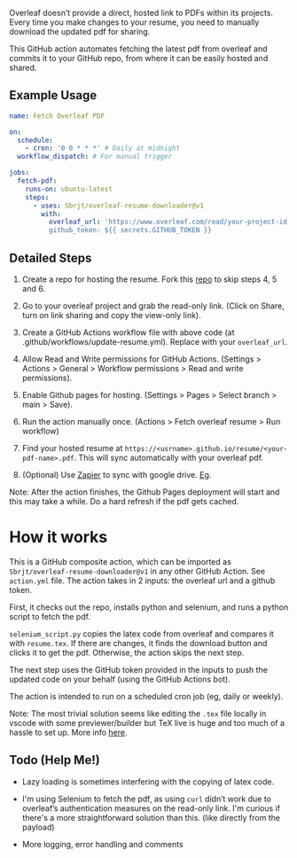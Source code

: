Overleaf doesn’t provide a direct, hosted link to PDFs within its projects. Every time you make changes to your resume, you need to manually download the updated pdf for sharing.

This GitHub action automates fetching the latest pdf from overleaf and commits it to your GitHub repo, from where it can be easily hosted and shared.

## Example Usage

```yaml
name: Fetch Overleaf PDF

on:
  schedule:
    - cron: '0 0 * * *' # Daily at midnight
  workflow_dispatch: # For manual trigger

jobs:
  fetch-pdf:
    runs-on: ubuntu-latest
    steps:
      - uses: Sbrjt/overleaf-resume-downloader@v1
        with:
          overleaf_url: 'https://www.overleaf.com/read/your-project-id # Replace with your overleaf-url
          github_token: ${{ secrets.GITHUB_TOKEN }}
```

## Detailed Steps

1. Create a repo for hosting the resume. Fork this [repo](https://github.com/Sbrjt/resume) to skip steps 4, 5 and 6.

1. Go to your overleaf project and grab the read-only link. (Click on Share, turn on link sharing and copy the view-only link).

1. Create a GitHub Actions workflow file with above code (at .github/workflows/update-resume.yml). Replace with your `overleaf_url`.

1. Allow Read and Write permissions for GitHub Actions. (Settings > Actions > General > Workflow permissions > Read and write permissions).

1. Enable Github pages for hosting. (Settings > Pages > Select branch > main > Save).

1. Run the action manually once. (Actions > Fetch overleaf resume > Run workflow)

1. Find your hosted resume at `https://<usrname>.github.io/resume/<your-pdf-name>.pdf`. This will sync automatically with your overleaf pdf.

1. (Optional) Use [Zapier](https://youtu.be/d5g-pIeoUL4) to sync with google drive. [Eg](https://zapier.com/shared/97c52bfb5e6295840a45c82f90d4e6e7bcd23037).

Note: After the action finishes, the Github Pages deployment will start and this may take a while. Do a hard refresh if the pdf gets cached.

# How it works

This is a GitHub composite action, which can be imported as `Sbrjt/overleaf-resume-downloader@v1` in any other GitHub Action. See `action.yml` file. The action takes in 2 inputs: the overleaf url and a github token.

First, it checks out the repo, installs python and selenium, and runs a python script to fetch the pdf.

`selenium_script.py` copies the latex code from overleaf and compares it with `resume.tex`. If there are changes, it finds the download button and clicks it to get the pdf. Otherwise, the action skips the next step.

The next step uses the GitHub token provided in the inputs to push the updated code on your behalf (using the GitHub Actions bot).

The action is intended to run on a scheduled cron job (eg, daily or weekly).

Note: The most trivial solution seems like editing the `.tex` file locally in vscode with some previewer/builder but TeX live is huge and too much of a hassle to set up. More info [here](https://mark-wang.com/blog/2022/latex/).

## Todo (Help Me!)

- Lazy loading is sometimes interfering with the copying of latex code.

- I'm using Selenium to fetch the pdf, as using `curl` didn’t work due to overleaf’s authentication measures on the read-only link. I'm curious if there's a more straightforward solution than this. (like directly from the payload)

- More logging, error handling and comments
